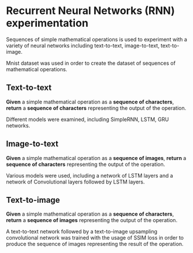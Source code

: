 # Recurrent Neural Networks (RNN) experimentation

Sequences of simple mathematical operations is used to experiment with a variety of neural networks including text-to-text, image-to-text, text-to-image.

Mnist dataset was used in order to create the dataset of sequences of mathematical operations.

## Text-to-text
**Given** a simple mathematical operation as a **sequence of characters**, **return** a **sequence of characters** representing the output of the operation.

Different models were examined, including SimpleRNN, LSTM, GRU networks.

## Image-to-text
**Given** a simple mathematical operation as a **sequence of images**, **return** a **sequence of characters** representing the output of the operation.

Various models were used, including a network of LSTM layers and a network of Convolutional layers followed by LSTM layers.

## Text-to-image
**Given** a simple mathematical operation as a **sequence of characters**, **return** a **sequence of images** representing the output of the operation.

A text-to-text network followed by a text-to-image upsampling convolutional network was trained with the usage of SSIM loss in order to produce the sequence of images representing the result of the operation.  
